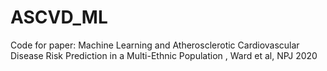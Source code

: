 # ASCVD_ML
Code for paper: Machine Learning and Atherosclerotic Cardiovascular Disease Risk Prediction in a Multi-Ethnic Population , Ward et al, NPJ 2020
